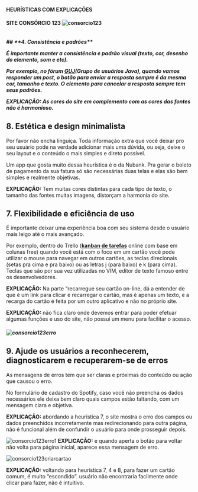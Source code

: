 <h4> HEURÍSTICAS COM EXPLICAÇÕES <h4>

SITE CONSÓRCIO 123
![consorcio123](https://user-images.githubusercontent.com/111503805/223725105-a707c8fc-f25d-4d9a-9c54-bbd0bac7ebc9.png)
<p align = center>
  <img width = "325" src"![consorcio123](https://user-images.githubusercontent.com/111503805/223725105-a707c8fc-f25d-4d9a-9c54-bbd0bac7ebc9.png)"
</p>
  
<p>
<h5> 
## **4. Consistência e padrões**

É importante manter a consistência e padrão visual (texto, cor, desenho do elemento, som e etc).

Por exemplo, no fórum [GUJ](https://www.guj.com.br/)(Grupo de usuários Java), quando vamos responder um post, o botão para enviar a resposta sempre é da mesma cor, tamanho e texto. O elemento para cancelar a resposta sempre tem seus padrões.

**EXPLICAÇÃO:** As cores do site em complemento com as cores das fontes não é harmonioso.

## **8. Estética e design minimalista**

Por favor não encha linguiça. Toda informação extra que você deixar pro seu usuário pode na verdade adicionar mais uma dúvida, ou seja, deixe o seu layout e o conteúdo o mais simples e direto possível.

Um app que gosta muito dessa heurística é o da Nubank. Pra gerar o boleto de pagamento da sua fatura só são necessárias duas telas e elas são bem simples e realmente objetivas.

**EXPLICAÇÃO:** Tem muitas cores distintas para cada tipo de texto, o tamanho das fontes muitas imagens, distorçam a harmonia do site.

## **7. Flexibilidade e eficiência de uso**

É importante deixar uma experiência boa com seu sistema desde o usuário mais leigo até o mais avançado.

Por exemplo, dentro do Trello (**[kanban de tarefas](https://www.alura.com.br/artigos/metodo-kanban)** online com base em colunas free) quando você está com o foco em um cartão você pode utilizar o mouse para navegar em outros cartões, as teclas direcionais (setas pra cima e pra baixo) ou as letras j (para baixo) e k (para cima). Teclas que são por sua vez utilizadas no VIM, editor de texto famoso entre os desenvolvedores.

**EXPLICAÇÃO:** Na parte “recarregue seu cartão on-line, dá a entender de que é um link para clicar e recarregar o cartão, mas é apenas um texto, e a recarga do cartão é feita por um outro aplicativo e não no próprio site.

**EXPLICAÇÃO:** não fica claro onde devemos entrar para poder efetuar algumas funções e uso do site, não possui um menu para facilitar o acesso.<h5> 
  
![consorcio123erro](https://user-images.githubusercontent.com/111503805/223725930-8634e812-750e-4f40-b47b-4b6749827f73.png)
  
 ## **9. Ajude os usuários a reconhecerem, diagnosticarem e recuperarem-se de erros**

As mensagens de erros tem que ser claras e próximas do conteúdo ou ação que causou o erro.

No formulário de cadastro do Spotify, caso você não preencha os dados necessários ele deixa bem claro quais campos estão faltando, com um mensagem clara e objetiva.

**EXPLICAÇÃO:** abordando a heurística 7, o site mostra o erro dos campos ou dados preenchidos incorretamente mas redirecionando para outra página, não é funcional além de confundir o usuário para onde prosseguir depois.
  
  
![consorcio123erro1](https://user-images.githubusercontent.com/111503805/223726164-5cc3f691-7c8b-491c-9360-a6d8941e5333.png)
**EXPLICAÇÃO:** e quando aperta o botão para voltar não volta para página inicial, aparece essa mensagem de erro.
  
  ![consorcio123criarcartao](https://user-images.githubusercontent.com/111503805/223726255-e481e1b1-001a-4926-bbb6-4b0549a34c3b.png)

**EXPLICAÇÃO:** voltando para heurística 7, 4 e 8, para  fazer um cartão comum, é muito “escondido”. usuário não encontraria facilmente onde clicar para fazer, não é intuitivo.


